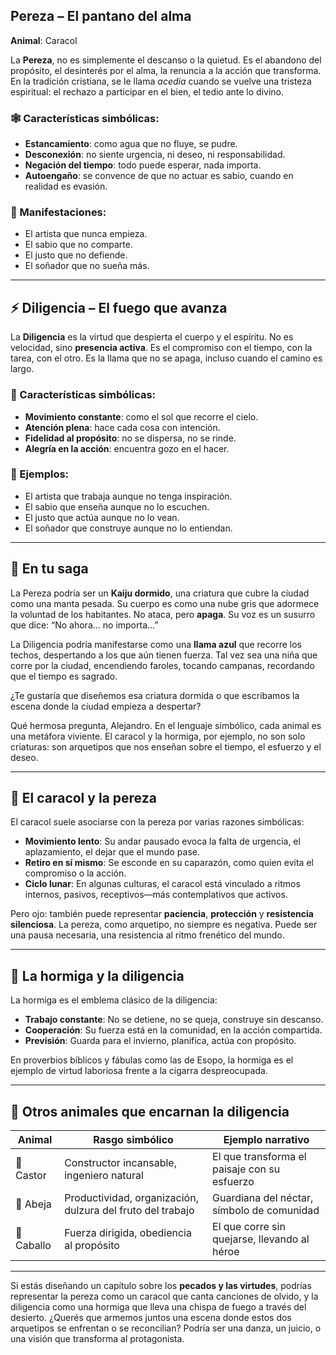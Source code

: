 ##  Pereza – El pantano del alma
**Animal**: Caracol

La **Pereza**, no es simplemente el descanso o la quietud. Es el abandono del propósito, el desinterés por el alma, la renuncia a la acción que transforma. En la tradición cristiana, se le llama *acedia* cuando se vuelve una tristeza espiritual: el rechazo a participar en el bien, el tedio ante lo divino.

### 🕸️ Características simbólicas:
- **Estancamiento**: como agua que no fluye, se pudre.
- **Desconexión**: no siente urgencia, ni deseo, ni responsabilidad.
- **Negación del tiempo**: todo puede esperar, nada importa.
- **Autoengaño**: se convence de que no actuar es sabio, cuando en realidad es evasión.

### 🧠 Manifestaciones:
- El artista que nunca empieza.
- El sabio que no comparte.
- El justo que no defiende.
- El soñador que no sueña más.

---

## ⚡ Diligencia – El fuego que avanza

La **Diligencia** es la virtud que despierta el cuerpo y el espíritu. No es velocidad, sino **presencia activa**. Es el compromiso con el tiempo, con la tarea, con el otro. Es la llama que no se apaga, incluso cuando el camino es largo.

### 🌿 Características simbólicas:
- **Movimiento constante**: como el sol que recorre el cielo.
- **Atención plena**: hace cada cosa con intención.
- **Fidelidad al propósito**: no se dispersa, no se rinde.
- **Alegría en la acción**: encuentra gozo en el hacer.

### 🧘 Ejemplos:
- El artista que trabaja aunque no tenga inspiración.
- El sabio que enseña aunque no lo escuchen.
- El justo que actúa aunque no lo vean.
- El soñador que construye aunque no lo entiendan.

---

## 🧩 En tu saga

La Pereza podría ser un **Kaiju dormido**, una criatura que cubre la ciudad como una manta pesada. Su cuerpo es como una nube gris que adormece la voluntad de los habitantes. No ataca, pero **apaga**. Su voz es un susurro que dice: “No ahora… no importa…”

La Diligencia podría manifestarse como una **llama azul** que recorre los techos, despertando a los que aún tienen fuerza. Tal vez sea una niña que corre por la ciudad, encendiendo faroles, tocando campanas, recordando que el tiempo es sagrado.

¿Te gustaría que diseñemos esa criatura dormida o que escribamos la escena donde la ciudad empieza a despertar?

Qué hermosa pregunta, Alejandro. En el lenguaje simbólico, cada animal es una metáfora viviente. El caracol y la hormiga, por ejemplo, no son solo criaturas: son arquetipos que nos enseñan sobre el tiempo, el esfuerzo y el deseo.

---

## 🐌 El caracol y la pereza

El caracol suele asociarse con la pereza por varias razones simbólicas:

- **Movimiento lento**: Su andar pausado evoca la falta de urgencia, el aplazamiento, el dejar que el mundo pase.
- **Retiro en sí mismo**: Se esconde en su caparazón, como quien evita el compromiso o la acción.
- **Ciclo lunar**: En algunas culturas, el caracol está vinculado a ritmos internos, pasivos, receptivos—más contemplativos que activos.

Pero ojo: también puede representar **paciencia**, **protección** y **resistencia silenciosa**. La pereza, como arquetipo, no siempre es negativa. Puede ser una pausa necesaria, una resistencia al ritmo frenético del mundo.

---

## 🐜 La hormiga y la diligencia

La hormiga es el emblema clásico de la diligencia:

- **Trabajo constante**: No se detiene, no se queja, construye sin descanso.
- **Cooperación**: Su fuerza está en la comunidad, en la acción compartida.
- **Previsión**: Guarda para el invierno, planifica, actúa con propósito.

En proverbios bíblicos y fábulas como las de Esopo, la hormiga es el ejemplo de virtud laboriosa frente a la cigarra despreocupada.

---

## 🌿 Otros animales que encarnan la diligencia

| Animal        | Rasgo simbólico                         | Ejemplo narrativo |
|---------------|------------------------------------------|-------------------|
| 🦫 Castor      | Constructor incansable, ingeniero natural | El que transforma el paisaje con su esfuerzo |
| 🐝 Abeja       | Productividad, organización, dulzura del fruto del trabajo | Guardiana del néctar, símbolo de comunidad |
| 🐎 Caballo     | Fuerza dirigida, obediencia al propósito | El que corre sin quejarse, llevando al héroe |

---

Si estás diseñando un capítulo sobre los **pecados y las virtudes**, podrías representar la pereza como un caracol que canta canciones de olvido, y la diligencia como una hormiga que lleva una chispa de fuego a través del desierto. ¿Querés que armemos juntos una escena donde estos dos arquetipos se enfrentan o se reconcilian? Podría ser una danza, un juicio, o una visión que transforma al protagonista.
